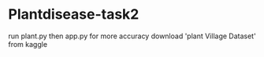 # Plantdisease-task2
run plant.py then app.py
for more accuracy download 'plant Village Dataset' from kaggle
